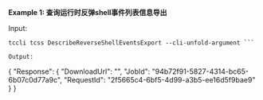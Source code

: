 **Example 1: 查询运行时反弹shell事件列表信息导出**



Input: 

```
tccli tcss DescribeReverseShellEventsExport --cli-unfold-argument ```

Output: 
```
{
    "Response": {
        "DownloadUrl": "",
        "JobId": "94b72f91-5827-4314-bc65-6b07c0d77a9c",
        "RequestId": "2f5665c4-6bf5-4d99-a3b5-ee16d5f9bae9"
    }
}
```

